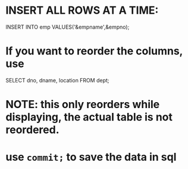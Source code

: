 # INSERT ALL ROWS AT A TIME:

INSERT INTO emp VALUES('&empname',&empno);


# If you want to reorder the columns, use

SELECT dno, dname, location FROM dept;

# NOTE: this only reorders while displaying, the actual table is not reordered.


# use `commit;` to save the data in sql